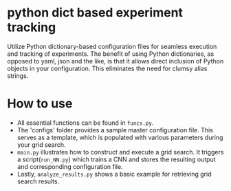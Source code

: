 # python dict based experiment tracking
Utilize Python dictionary-based configuration files for seamless execution and tracking of experiments. The benefit of using Python dictionaries, as opposed to yaml, json and the like, is that it allows direct inclusion of Python objects in your configuration. This eliminates the need for clumsy alias strings.

# How to use
- All essential functions can be found in ```funcs.py```.
- The 'configs' folder provides a sample master configuration file. This serves as a template, which is populated with various parameters during your grid search.
- ```main.py``` illustrates how to construct and execute a grid search. It triggers a script(```run_NN.py```) which trains a CNN and stores the resulting output and corresponding configuration file.
- Lastly, ```analyze_results.py``` shows a basic example for retrieving grid search results. 
